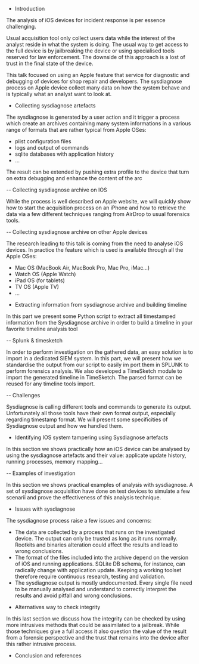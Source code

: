 - Introduction

The analysis of iOS devices for incident response is per essence challenging.

Usual acquisition tool only collect users data while the interest of the analyst reside in what the system is doing.
The usual way to get access to the full device is by jailbreaking the device or using specialised tools reserved for law enforcement.
The downside of this approach is a lost of trust in the final state of the device.

This talk focused on using an Apple feature that service for diagnostic and debugging of devices for shop repair and developers.
The sysdiagnose process on Apple device collect many data on how the system behave and is typically what an analyst want to look at.


- Collecting sysdiagnose artefacts

The sysdiagnose is generated by a user action and it trigger a process which create an archives containing many system informations in a various range of formats that are rather typical from Apple OSes:
* plist configuration files
* logs and output of commands
* sqlite databases with application history
* ...

The result can be extended by pushing extra profile to the device that turn on extra debugging and enhance the content of the arc


-- Collecting sysdiagnose archive on IOS

While the process is well described on Apple website, we will quickly show how to start the acquisition process on an iPhone and how to retrieve the data via a few different techniques ranging from AirDrop to usual forensics tools.


-- Collecting sysdiagnose archive on other Apple devices

The research leading to this talk is coming from the need to analyse iOS devices.  In practice the feature which is used is available through all the Apple OSes:
 * Mac OS (MacBook Air, MacBook Pro, Mac Pro, iMac...)
 * Watch OS (Apple Watch)
 * iPad OS (for tablets)
 * TV OS (Apple TV)
 * ...


- Extracting information from sysdiagnose archive and building timeline

In this part we present some Python script to extract all timestamped information from the Sysdiagnose archive in order to build a timeline in your favorite timeline analysis tool


-- Splunk & timesketch

In order to perform investigation on the gathered data, an easy solution is to import in a dedicated SIEM system. In this part, we will present how we standardise the output from our script to easily im port them in SPLUNK to perform forensics analysis. We also developed a TimeSketch module to import the generated timeline in TimeSketch. The parsed format can be reused for any timeline tools import.

-- Challenges

Sysdiagnose is calling different tools and commands to generate its output. Unfortunately all those tools have their own format output, especially regarding timestamp format. We will present some specificities of Sysdiagnose output and how we handled them.


- Identifying IOS system tampering using Sysdiagnose artefacts

In this section we shows practically how an iOS device can be analysed by using the sysdiagnose artefacts and their value: applicate update history, running processes, memory mapping...


-- Examples of investigation

In this section we shows practical examples of analysis with sysdiagnose. A set of sysdiagnose acquisition have done on test devices to simulate a few scenarii and prove the effectiveness of this analysis technique.


- Issues with sysdiagnose

The sysdiagnose process raise a few issues and concerns:
* The data are collected by a process that runs on the investigated device.  The output can only be trusted as long as it runs normally. Rootkits and binaries alteration could affect the results and lead to wrong conclusions.
* The format of the files included into the archive depend on the version of iOS and running applications.  SQLite DB schema, for instance, can radically change with application update. Keeping a working toolset therefore require continuous research, testing and validation.
* The sysdiagnose output is mostly undocumented.  Every single file need to be manually analysed and understand to correctly interpret the results and avoid pitfall and wrong conclusions.



- Alternatives way to check integrity

In this last section we discuss how the integrity can be checked by using more intrusives methods that could be assimilated to a jailbreak.  While those techniques give a full access it also question the value of the result from a forensic perspective and the trust that remains into the device after this rather intrusive process.


- Conclusion and references
